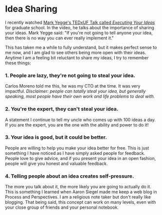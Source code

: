 # Idea Sharing

I recently watched [Mark Yegge's TEDxUF Talk called *Executing Your Ideas*](https://youtu.be/ar9hRKYqhus) for graduate school. In the video, he talks about the importance of sharing your ideas. Mark Yegge said: "If you're not going to tell anyone your idea, then there is no way you can ever really implement it."

This has taken me a while to fully understand, but it makes perfect sense to me now, and I am glad to see others being more open with their ideas. Anytime I am a feeling bit reluctant to share my ideas, I try to remember these things:

### 1. People are lazy, they're not going to steal your idea.
Carlos Moreno told me this, he was my CTO at the time. It was very impactful. *Disclaimer: people can totally steal your idea, but generally speaking, most people have their own work and life problems to deal with.*

### 2. You're the expert, they can't steal your idea.
A statement I continue to tell my uncle who comes up with 100 ideas a day. If you are the expert, you are the one with the ability and power to do it!

### 3. Your idea is good, but it could be better.
People are willing to help you make your idea better for free. This is just something I have noticed as I have simply asked people for feedback. People love to give advice, and if you present your idea in an open fashion, people will give you honest and valuable feedback.

### 4. Telling people about an idea creates self-pressure.
The more you talk about it, the more likely you are going to actually do it. This is something I learned when Aaron Siegel made me keep a web blog in Process and Perspectives. I am a religious note taker but don't really like blogging. That being said, this concept can work on many levels, even with your close group of friends and your personal notebook.
